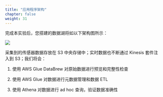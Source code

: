 ```yaml
---
title: "应用程序架构"
chapter: false
weight: 31
---
```


完成本实验后，您搭建的数据湖将如以下架构图所示：

![](/images/LakeHouse/3_0_0_arch.png)

采集到的传感器数据存放在 S3 中央存储中；实时数据也不断通过 Kinesis 套件注入到 S3；我们将会：

1. 使用 AWS Glue DataBrew 对原始数据进行预览和完整性检查

2. 使用 AWS Glue 对数据进行元数据管理和数据 ETL

3. 使用 Athena 对数据进行 ad hoc 查询，验证数据准确性

